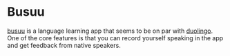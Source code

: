 # Busuu
[busuu](https://www.busuu.com/) is a language learning app that seems to be on par with [duolingo](https://www.duolingo.com/).  One of the core features is that you can record yourself speaking in the app and get feedback from native speakers.